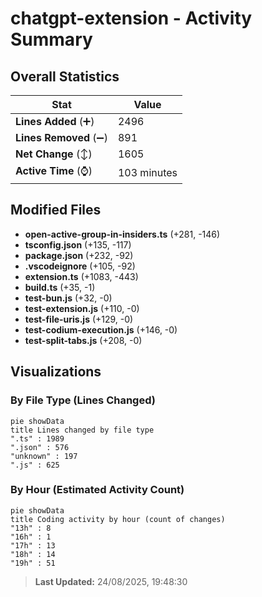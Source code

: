# chatgpt-extension - Activity Summary 

## Overall Statistics

| Stat                   | Value                                                             |
| ---------------------- | ----------------------------------------------------------------- |
| **Lines Added** (➕)   | 2496                                          |
| **Lines Removed** (➖) | 891                                        |
| **Net Change** (↕)    | 1605                |
| **Active Time** (⌚)   | 103 minutes |


## Modified Files
- **open-active-group-in-insiders.ts** (+281, -146)
- **tsconfig.json** (+135, -117)
- **package.json** (+232, -92)
- **.vscodeignore** (+105, -92)
- **extension.ts** (+1083, -443)
- **build.ts** (+35, -1)
- **test-bun.js** (+32, -0)
- **test-extension.js** (+110, -0)
- **test-file-uris.js** (+129, -0)
- **test-codium-execution.js** (+146, -0)
- **test-split-tabs.js** (+208, -0)

## Visualizations

### By File Type (Lines Changed)

```mermaid
pie showData
title Lines changed by file type
".ts" : 1989
".json" : 576
"unknown" : 197
".js" : 625
```

### By Hour (Estimated Activity Count)

```mermaid
pie showData
title Coding activity by hour (count of changes)
"13h" : 8
"16h" : 1
"17h" : 13
"18h" : 14
"19h" : 51
```


> **Last Updated:** 24/08/2025, 19:48:30